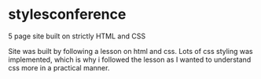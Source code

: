 # stylesconference
5 page site built on strictly HTML and CSS

Site was built by following a lesson on html and css. Lots of css styling was implemented, which is why i followed the lesson
as I wanted to understand css more in a practical manner. 
